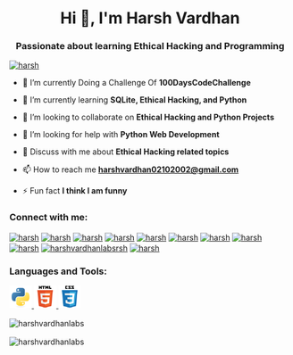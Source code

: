 <h1 align="center">Hi 👋, I'm Harsh Vardhan</h1>
<h3 align="center">Passionate about learning Ethical Hacking and Programming</h3>

<p align="left"> <a href="https://twitter.com/harsh" target="blank"><img src="https://img.shields.io/twitter/follow/harsh?logo=twitter&style=for-the-badge" alt="harsh" /></a> </p>

- 🔭 I’m currently Doing a Challenge Of **100DaysCodeChallenge**

- 🌱 I’m currently learning **SQLite, Ethical Hacking, and Python**

- 👯 I’m looking to collaborate on **Ethical Hacking and Python Projects**

- 🤝 I’m looking for help with **Python Web Development**

- 💬 Discuss with me about **Ethical Hacking related topics**

- 📫 How to reach me **harshvardhan02102002@gmail.com**

- ⚡ Fun fact **I think I am funny**

<h3 align="left">Connect with me:</h3>
<p align="left">
  <a href="https://codepen.io/harsh" target="blank"><img align="center" src="https://raw.githubusercontent.com/rahuldkjain/github-profile-readme-generator/master/src/images/icons/Social/codepen.svg" alt="harsh" height="30" width="40" /></a>
  <a href="https://twitter.com/harsh" target="blank"><img align="center" src="https://raw.githubusercontent.com/rahuldkjain/github-profile-readme-generator/master/src/images/icons/Social/twitter.svg" alt="harsh" height="30" width="40" /></a>
  <a href="https://linkedin.com/in/harsh" target="blank"><img align="center" src="https://raw.githubusercontent.com/rahuldkjain/github-profile-readme-generator/master/src/images/icons/Social/linked-in-alt.svg" alt="harsh" height="30" width="40" /></a>
  <a href="https://stackoverflow.com/users/harsh" target="blank"><img align="center" src="https://raw.githubusercontent.com/rahuldkjain/github-profile-readme-generator/master/src/images/icons/Social/stack-overflow.svg" alt="harsh" height="30" width="40" /></a>
  <a href="https://fb.com/harsh" target="blank"><img align="center" src="https://raw.githubusercontent.com/rahuldkjain/github-profile-readme-generator/master/src/images/icons/Social/facebook.svg" alt="harsh" height="30" width="40" /></a>
  <a href="https://instagram.com/harsh" target="blank"><img align="center" src="https://raw.githubusercontent.com/rahuldkjain/github-profile-readme-generator/master/src/images/icons/Social/instagram.svg" alt="harsh" height="30" width="40" /></a>
  <a href="https://www.codechef.com/users/harsh" target="blank"><img align="center" src="https://cdn.jsdelivr.net/npm/simple-icons@3.1.0/icons/codechef.svg" alt="harsh" height="30" width="40" /></a>
  <a href="https://www.hackerrank.com/harsh" target="blank"><img align="center" src="https://raw.githubusercontent.com/rahuldkjain/github-profile-readme-generator/master/src/images/icons/Social/hackerrank.svg" alt="harsh" height="30" width="40" /></a>
  <a href="https://www.leetcode.com/harsh" target="blank"><img align="center" src="https://raw.githubusercontent.com/rahuldkjain/github-profile-readme-generator/master/src/images/icons/Social/leet-code.svg" alt="harsh" height="30" width="40" /></a>
  <a href="https://auth.geeksforgeeks.org/user/harshvardhanlabsrsh" target="blank"><img align="center" src="https://raw.githubusercontent.com/rahuldkjain/github-profile-readme-generator/master/src/images/icons/Social/geeks-for-geeks.svg" alt="harshvardhanlabsrsh" height="30" width="40" /></a>
  <a href="https://discord.gg/harsh" target="blank"><img align="center" src="https://raw.githubusercontent.com/rahuldkjain/github-profile-readme-generator/master/src/images/icons/Social/discord.svg" alt="harsh" height="30" width="40" /></a>
</p>

<h3 align="left">Languages and Tools:</h3>
<p align="left">
  <a href="https://www.python.org" target="_blank" rel="noreferrer">
    <img src="https://raw.githubusercontent.com/devicons/devicon/master/icons/python/python-original.svg" alt="python" width="40" height="40"/>
  </a>
  <a href="https://www.w3.org/html/" target="_blank" rel="noreferrer">
    <img src="https://raw.githubusercontent.com/devicons/devicon/master/icons/html5/html5-original-wordmark.svg" alt="html5" width="40" height="40"/>
  </a>
  <a href="https://www.w3schools.com/css/" target="_blank" rel="noreferrer">
    <img src="https://raw.githubusercontent.com/devicons/devicon/master/icons/css3/css3-original-wordmark.svg" alt="css3" width="40" height="40"/>
  </a>
</p>

<p><img align="center" src="https://github-readme-stats.vercel.app/api/top-langs?username=harshvardhanlabs&show_icons=true&locale=en&layout=compact" alt="harshvardhanlabs" /></p>

<p><img align="center" src="https://github-readme-streak-stats.herokuapp.com/?user=harshvardhanlabs&" alt="harshvardhanlabs" /></p>
